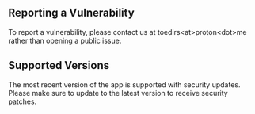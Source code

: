## Reporting a Vulnerability

To report a vulnerability, please contact us at toedirs\<at\>proton\<dot\>me rather than opening a public issue.

## Supported Versions
The most recent version of the app is supported with security updates. Please make sure to update to the latest version to receive security patches.
